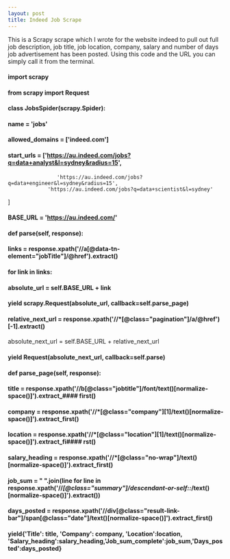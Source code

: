```yaml
---
layout: post
title: Indeed Job Scrape
---
```



This is a Scrapy scrape which I wrote for the website indeed to pull out full job description, job title, job location, company, salary and number of days job advertisement has been posted. Using this code and the URL you can simply call it from the terminal.  


#### import scrapy
#### from scrapy import Request


#### class JobsSpider(scrapy.Spider):
#### name = 'jobs'
#### allowed_domains = ['indeed.com']
#### start_urls = ['https://au.indeed.com/jobs?q=data+analyst&l=sydney&radius=15',
                    'https://au.indeed.com/jobs?q=data+engineer&l=sydney&radius=15',
                 'https://au.indeed.com/jobs?q=data+scientist&l=sydney'
   ]
#### BASE_URL = 'https://au.indeed.com/'

#### def parse(self, response):
#### links = response.xpath('//a[@data-tn-element="jobTitle"]/@href').extract()

#### for link in links:
#### absolute_url = self.BASE_URL + link
#### yield scrapy.Request(absolute_url, callback=self.parse_page)

#### relative_next_url = response.xpath('//*[@class="pagination"]/a/@href')[-1].extract()
absolute_next_url = self.BASE_URL + relative_next_url

#### yield Request(absolute_next_url, callback=self.parse)


#### def parse_page(self, response):
#### title = response.xpath('//b[@class="jobtitle"]/font/text()[normalize-space()]').extract_#### first()
#### company = response.xpath('//*[@class="company"][1]/text()[normalize-space()]').extract_first()
#### location = response.xpath('//*[@class="location"][1]/text()[normalize-space()]').extract_fi#### rst()
#### salary_heading = response.xpath('//*[@class="no-wrap"]/text()[normalize-space()]').extract_first()
#### job_sum =  " ".join(line for line in response.xpath('//*[@class="summary"]/descendant-or-self::*/text()[normalize-space()]').extract())
#### days_posted = response.xpath('//div[@class="result-link-bar"]/span[@class="date"]/text()[normalize-space()]').extract_first()

#### yield{'Title': title, 'Company': company, 'Location':location, 'Salary_heading':salary_heading,'Job_sum_complete':job_sum,'Days_posted':days_posted}
